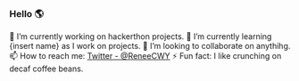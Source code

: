 ### Hello 🌎

🔭 I’m currently working on hackerthon projects.
🌱 I’m currently learning {insert name} as I work on projects.
👯 I’m looking to collaborate on anythihg.
📫 How to reach me: [Twitter - @ReneeCWY](https://twitter.com/ReneeCWY)
⚡ Fun fact: I like crunching on decaf coffee beans.
